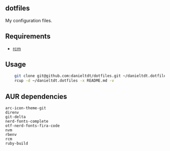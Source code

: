 dotfiles
--------

My configuration files.

## Requirements

  * [rcm](https://github.com/thoughtbot/rcm)

## Usage

```sh
    git clone git@github.com:danieltdt/dotfiles.git ~/danieltdt.dotfiles
    rcup -d ~/danieltdt.dotfiles -x README.md -v
```

## AUR dependencies


    arc-icon-theme-git
    direnv
    git-delta
    nerd-fonts-complete
    otf-nerd-fonts-fira-code
    nvm
    rbenv
    rcm
    ruby-build




